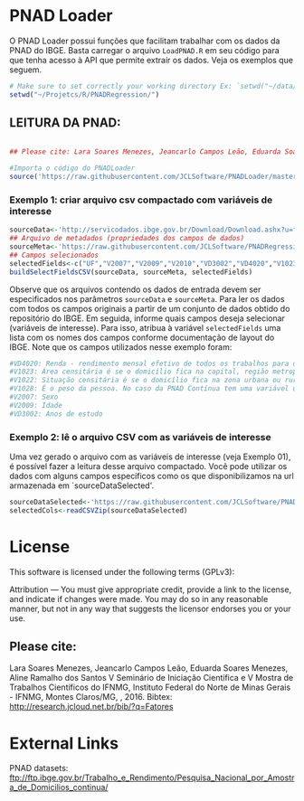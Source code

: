 # PNAD Loader

O PNAD Loader possui funções que facilitam trabalhar com os dados da PNAD do IBGE. Basta carregar o arquivo `LoadPNAD.R` em seu código para que tenha acesso à API que permite extraír os dados. Veja os exemplos que seguem.

```R
# Make sure to set correctly your working directory Ex: `setwd("~/data/")`.
setwd("~/Projetcs/R/PNADRegression/")
```

## LEITURA DA PNAD:

```R
 
## Please cite: Lara Soares Menezes, Jeancarlo Campos Leão, Eduarda Soares Menezes, Aline Ramalho dos Santos V Seminário de Iniciação Científica e V Mostra de Trabalhos Científicos do IFNMG, Instituto Federal do Norte de Minas Gerais - IFNMG, Montes Claros/MG, , 2016. Bibtex: http://research.jcloud.net.br/bib/?q=Fatores

#Importa o código do PNADLoader
source('https://raw.githubusercontent.com/JCLSoftware/PNADLoader/master/src/LoadPNAD.R')

```
### Exemplo 1: criar arquivo csv compactado com variáveis de interesse
```R
sourceData<-'http://servicodados.ibge.gov.br/Download/Download.ashx?u=ftp.ibge.gov.br/Trabalho_e_Rendimento/Pesquisa_Nacional_por_Amostra_de_Domicilios_continua/Trimestral/Microdados/2017/PNADC_012017_20180816.zip'
## Arquivo de metadados (propriedades dos campos de dados)
sourceMeta<-'https://raw.githubusercontent.com/JCLSoftware/PNADRegression/master/data/meta.zip'
## Campos selecionados
selectedFields<-c("UF","V2007","V2009","V2010","VD3002","VD4020","V1023","V1022","V1028")
buildSelectFieldsCSV(sourceData, sourceMeta, selectedFields)

```
Observe que os arquivos contendo os dados de entrada devem ser especificados nos parâmetros `sourceData` e `sourceMeta`. Para ler os dados com todos os campos originais a partir de um conjunto de dados obtido do repositório do IBGE. Em seguida, informe quais campos deseja selecionar (variáveis de interesse). Para isso, atribua à variável `selectedFields` uma lista com os nomes dos campos conforme documentação de layout do IBGE. Note que os campos utilizados nesse exemplo foram:

```R
#VD4020: Renda - rendimento mensal efetivo de todos os trabalhos para os maiores de 14 anos
#V1023: Área censitária é se o domicílio fica na capital, região metropolitana ou em outros lugares do estado
#V1022: Situação censitária é se o domicílio fica na zona urbana ou rural
#V1028: É o peso da pessoa. No caso da PNAD Contínua tem uma variável única de peso da pessoa e peso do domicílio
#V2007: Sexo
#V2009: Idade
#VD3002: Anos de estudo
```
### Exemplo 2: lê o arquivo CSV com as variáveis de interesse
Uma vez gerado o arquivo com as variáveis de interesse (veja Exemplo 01), é possível fazer a leitura desse arquivo compactado. Você pode utilizar os dados com alguns campos específicos como os que disponibilizamos na url armazenada em `sourceDataSelected'.
```R
sourceDataSelected<-'https://raw.githubusercontent.com/JCLSoftware/PNADLoader/master/data/PNADC_012017_20180816i.zip'
selectedCols<-readCSVZip(sourceDataSelected)
```

# License

This software is licensed under the following terms (GPLv3):

Attribution — You must give appropriate credit, provide a link to the license, and indicate if changes were made. You may do so in any reasonable manner, but not in any way that suggests the licensor endorses you or your use. 

## Please cite:

Lara Soares Menezes, Jeancarlo Campos Leão, Eduarda Soares Menezes, Aline Ramalho dos Santos
V Seminário de Iniciação Científica e V Mostra de Trabalhos Científicos do IFNMG, Instituto Federal do Norte de Minas Gerais - IFNMG, Montes Claros/MG, , 2016. Bibtex: http://research.jcloud.net.br/bib/?q=Fatores

# External Links

PNAD datasets: ftp://ftp.ibge.gov.br/Trabalho_e_Rendimento/Pesquisa_Nacional_por_Amostra_de_Domicilios_continua/
